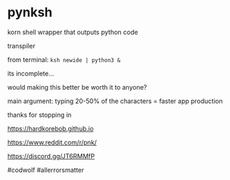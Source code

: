 # pynksh

korn shell wrapper that outputs python code

transpiler

from terminal: `ksh newide | python3 &`

its incomplete... 

would making this better be worth it to anyone? 

main argument: typing 20-50% of the characters = faster app production

thanks for stopping in

https://hardkorebob.github.io

https://www.reddit.com/r/pnk/

https://discord.gg/JT6RMMfP

#codwolf #allerrorsmatter
